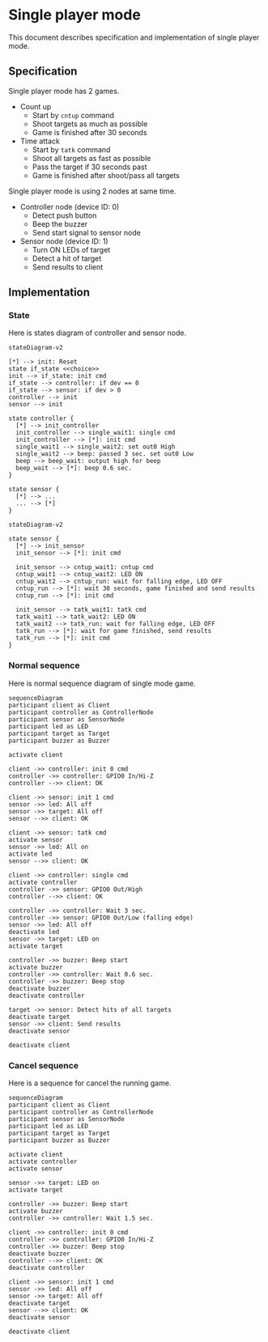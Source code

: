 
# Single player mode

This document describes specification and implementation of single player mode.


## Specification

Single player mode has 2 games.

* Count up
  * Start by `cntup` command
  * Shoot targets as much as possible
  * Game is finished after 30 seconds
* Time attack
  * Start by `tatk` command
  * Shoot all targets as fast as possible
  * Pass the target if 30 seconds past
  * Game is finished after shoot/pass all targets

Single player mode is using 2 nodes at same time.

* Controller node (device ID: 0)
  * Detect push button
  * Beep the buzzer
  * Send start signal to sensor node
* Sensor node (device ID: 1)
  * Turn ON LEDs of target
  * Detect a hit of target
  * Send results to client


## Implementation

### State

Here is states diagram of controller and sensor node.

```mermaid
stateDiagram-v2

[*] --> init: Reset
state if_state <<choice>>
init --> if_state: init cmd
if_state --> controller: if dev == 0
if_state --> sensor: if dev > 0
controller --> init
sensor --> init

state controller {
  [*] --> init_controller
  init_controller --> single_wait1: single cmd
  init_controller --> [*]: init cmd
  single_wait1 --> single_wait2: set out0 High
  single_wait2 --> beep: passed 3 sec. set out0 Low
  beep --> beep_wait: output high for beep
  beep_wait --> [*]: beep 0.6 sec.
}

state sensor {
  [*] --> ...
  ... --> [*]
}
```

```mermaid
stateDiagram-v2

state sensor {
  [*] --> init_sensor
  init_sensor --> [*]: init cmd

  init_sensor --> cntup_wait1: cntup cmd
  cntup_wait1 --> cntup_wait2: LED ON
  cntup_wait2 --> cntup_run: wait for falling edge, LED OFF
  cntup_run --> [*]: wait 30 seconds, game finished and send results
  cntup_run --> [*]: init cmd

  init_sensor --> tatk_wait1: tatk cmd
  tatk_wait1 --> tatk_wait2: LED ON
  tatk_wait2 --> tatk_run: wait for falling edge, LED OFF
  tatk_run --> [*]: wait for game finished, send results
  tatk_run --> [*]: init cmd
}
```


### Normal sequence

Here is normal sequence diagram of single mode game.

```mermaid
sequenceDiagram
participant client as Client
participant controller as ControllerNode
participant sensor as SensorNode
participant led as LED
participant target as Target
participant buzzer as Buzzer

activate client

client ->> controller: init 0 cmd
controller ->> controller: GPIO0 In/Hi-Z
controller -->> client: OK

client ->> sensor: init 1 cmd
sensor ->> led: All off
sensor ->> target: All off
sensor -->> client: OK

client ->> sensor: tatk cmd
activate sensor
sensor ->> led: All on
activate led
sensor -->> client: OK

client ->> controller: single cmd
activate controller
controller ->> sensor: GPIO0 Out/High
controller -->> client: OK

controller ->> controller: Wait 3 sec.
controller ->> sensor: GPIO0 Out/Low (falling edge)
sensor ->> led: All off
deactivate led
sensor ->> target: LED on
activate target

controller ->> buzzer: Beep start
activate buzzer
controller ->> controller: Wait 0.6 sec.
controller ->> buzzer: Beep stop
deactivate buzzer
deactivate controller

target ->> sensor: Detect hits of all targets
deactivate target
sensor ->> client: Send results
deactivate sensor

deactivate client
```


### Cancel sequence

Here is a sequence for cancel the running game.

```mermaid
sequenceDiagram
participant client as Client
participant controller as ControllerNode
participant sensor as SensorNode
participant led as LED
participant target as Target
participant buzzer as Buzzer

activate client
activate controller
activate sensor

sensor ->> target: LED on
activate target

controller ->> buzzer: Beep start
activate buzzer
controller ->> controller: Wait 1.5 sec.

client ->> controller: init 0 cmd
controller ->> controller: GPIO0 In/Hi-Z
controller ->> buzzer: Beep stop
deactivate buzzer
controller -->> client: OK
deactivate controller

client ->> sensor: init 1 cmd
sensor ->> led: All off
sensor ->> target: All off
deactivate target
sensor -->> client: OK
deactivate sensor

deactivate client
```
